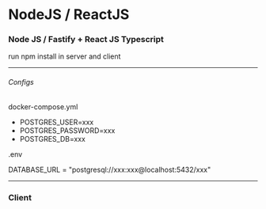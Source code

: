 # NodeJS / ReactJS
<h3> Node JS / Fastify + React JS Typescript  </h3>


run npm install in
server and client
<hr>

<h6>Configs</h6>
docker-compose.yml

- POSTGRES_USER=xxx
- POSTGRES_PASSWORD=xxx
- POSTGRES_DB=xxx

.env

DATABASE_URL = "postgresql://xxx:xxx@localhost:5432/xxx"
<hr>
<h3> Client </h3>
